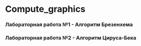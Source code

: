 # Compute_graphics
### Лабораторная работа №1 - Алгоритм Брезенхема
### Лабораторная работа №2 - Алгоритм Цируса-Бека
